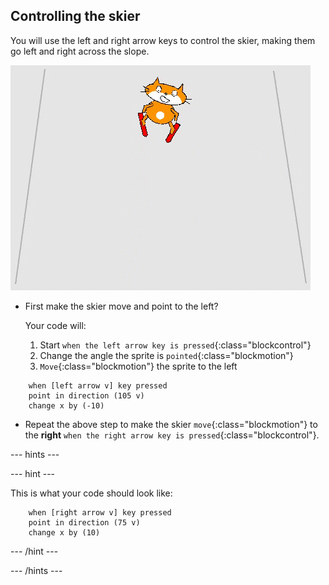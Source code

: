 ## Controlling the skier

You will use the left and right arrow keys to control the skier, making them go left and right across the slope.

![skier moving](images/skier_moving.gif)

+ First make the skier move and point to the left? 

    Your code will:

    1. Start `when the left arrow key is pressed`{:class="blockcontrol"}
    1. Change the angle the sprite is `pointed`{:class="blockmotion"}
    1. `Move`{:class="blockmotion"} the sprite to the left

```blocks
    when [left arrow v] key pressed
    point in direction (105 v)
    change x by (-10)
```

+ Repeat the above step to make the skier `move`{:class="blockmotion"} to the **right** `when the right arrow key is pressed`{:class="blockcontrol"}.

--- hints ---

--- hint ---

This is what your code should look like:

```blocks
    when [right arrow v] key pressed
    point in direction (75 v)
    change x by (10)
```

--- /hint ---

--- /hints ---